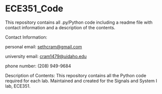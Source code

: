 # ECE351_Code
This repository contains all .py/Python code including a readme file with contact information and a description of the contents.

Contact Information:

personal email: sethcram@gmail.com

university email: cram1479@uidaho.edu

phone number: (208) 949-9684

Description of Contents: This repository contains all the Python code required for each lab. Maintained and created for the Signals and System I lab, ECE351.
